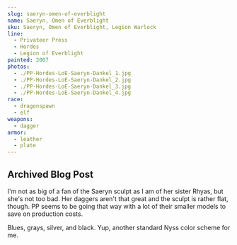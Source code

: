 ```yaml
---
slug: saeryn-omen-of-everblight
name: Saeryn, Omen of Everblight
sku: Saeryn, Omen of Everblight, Legion Warlock
line:
  - Privateer Press
  - Hordes
  - Legion of Everblight
painted: 2007
photos:
  - ./PP-Hordes-LoE-Saeryn-Dankel_1.jpg
  - ./PP-Hordes-LoE-Saeryn-Dankel_2.jpg
  - ./PP-Hordes-LoE-Saeryn-Dankel_3.jpg
  - ./PP-Hordes-LoE-Saeryn-Dankel_4.jpg
race:
  - dragonspawn
  - elf
weapons:
  - dagger
armor:
  - leather
  - plate
---
```


## Archived Blog Post

I'm not as big of a fan of the Saeryn sculpt as I am of her sister Rhyas, but she's not too bad. Her daggers aren't that great and the sculpt is rather flat, though. PP seems to be going that way with a lot of their smaller models to save on production costs.

Blues, grays, silver, and black. Yup, another standard Nyss color scheme for me.
